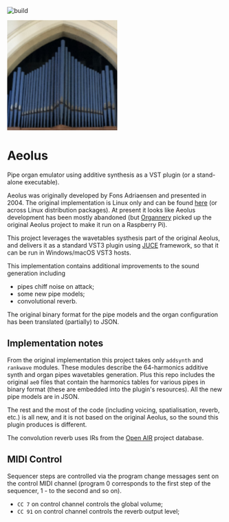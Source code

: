 ![build](https://github.com/Archie3d/aeolus_plugin/actions/workflows/build.yml/badge.svg)

![aeolus](Resources/icons/icon256.png)
# Aeolus
Pipe organ emulator using additive synthesis as a VST plugin (or a stand-alone executable).

Aeolus was originally developed by Fons Adriaensen and presented in 2004. The original implementation is Linux only and can be found [here](https://kokkinizita.linuxaudio.org/linuxaudio/aeolus/) (or across Linux distribution packages). At present it looks like Aeolus development has been mostly abandoned (but [Organnery](https://organnery.com/) picked up the original Aeolus project to make it run on a Raspberry Pi).

This project leverages the wavetables systhesis part of the original Aeolus, and delivers it as a standard VST3 plugin using [JUCE](https://github.com/juce-framework/JUCE) framework, so that it can be run in Windows/macOS VST3 hosts.

This implementation contains additional improvements to the sound generation including
- pipes chiff noise on attack;
- some new pipe models;
- convolutional reverb.

The original binary format for the pipe models and the organ configuration has been translated (partially) to JSON.

## Implementation notes

From the original implementation this project takes only `addsynth` and `rankwave` modules. These modules describe the 64-harmonics additive synth and organ pipes wavetables generation. Plus this repo includes the original `ae0` files that contain the harmonics tables for various pipes in binary format (these are embedded into the plugin's resources). All the new pipe models are in JSON.

The rest and the most of the code (including voicing, spatialisation, reverb, etc.) is all new, and it is not based on the original Aeolus, so the sound this plugin produces is different.

The convolution reverb uses IRs from the [Open AIR](https://www.openair.hosted.york.ac.uk/) project database.

## MIDI Control
Sequencer steps are controlled via the program change messages sent on the control MIDI channel (program 0 corresponds to the first step of the sequencer, 1 - to the second and so on).

- `CC 7` on control channel controls the global volume;
- `CC 91` on control channel controls the reverb output level;
